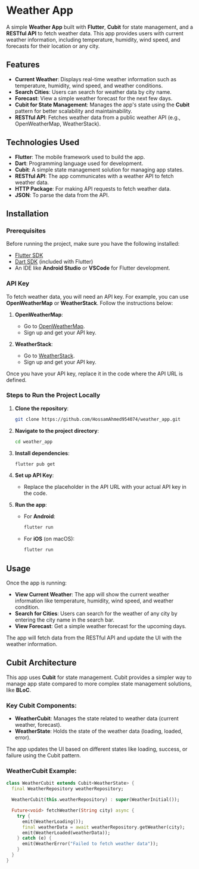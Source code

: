 # Weather App

A simple **Weather App** built with **Flutter**, **Cubit** for state management, and a **RESTful API** to fetch weather data. This app provides users with current weather information, including temperature, humidity, wind speed, and forecasts for their location or any city.

## Features

- **Current Weather**: Displays real-time weather information such as temperature, humidity, wind speed, and weather conditions.
- **Search Cities**: Users can search for weather data by city name.
- **Forecast**: View a simple weather forecast for the next few days.
- **Cubit for State Management**: Manages the app's state using the **Cubit** pattern for better scalability and maintainability.
- **RESTful API**: Fetches weather data from a public weather API (e.g., OpenWeatherMap, WeatherStack).

## Technologies Used

- **Flutter**: The mobile framework used to build the app.
- **Dart**: Programming language used for development.
- **Cubit**: A simple state management solution for managing app states.
- **RESTful API**: The app communicates with a weather API to fetch weather data.
- **HTTP Package**: For making API requests to fetch weather data.
- **JSON**: To parse the data from the API.

## Installation

### Prerequisites

Before running the project, make sure you have the following installed:

- [Flutter SDK](https://flutter.dev/docs/get-started/install)
- [Dart SDK](https://dart.dev/get-dart) (included with Flutter)
- An IDE like **Android Studio** or **VSCode** for Flutter development.

### API Key

To fetch weather data, you will need an API key. For example, you can use **OpenWeatherMap** or **WeatherStack**. Follow the instructions below:

1. **OpenWeatherMap**:
   - Go to [OpenWeatherMap](https://openweathermap.org/api).
   - Sign up and get your API key.
   
2. **WeatherStack**:
   - Go to [WeatherStack](https://weatherstack.com/).
   - Sign up and get your API key.

Once you have your API key, replace it in the code where the API URL is defined.

### Steps to Run the Project Locally

1. **Clone the repository**:
    ```bash
    git clone https://github.com/HossamAhmed954074/weather_app.git
    ```

2. **Navigate to the project directory**:
    ```bash
    cd weather_app
    ```

3. **Install dependencies**:
    ```bash
    flutter pub get
    ```

4. **Set up API Key**:
   - Replace the placeholder in the API URL with your actual API key in the code.

5. **Run the app**:
    - For **Android**:
      ```bash
      flutter run
      ```
    - For **iOS** (on macOS):
      ```bash
      flutter run
      ```

## Usage

Once the app is running:

- **View Current Weather**: The app will show the current weather information like temperature, humidity, wind speed, and weather condition.
- **Search for Cities**: Users can search for the weather of any city by entering the city name in the search bar.
- **View Forecast**: Get a simple weather forecast for the upcoming days.
  
The app will fetch data from the RESTful API and update the UI with the weather information.

## Cubit Architecture

This app uses **Cubit** for state management. Cubit provides a simpler way to manage app state compared to more complex state management solutions, like **BLoC**. 

### Key Cubit Components:

- **WeatherCubit**: Manages the state related to weather data (current weather, forecast).
- **WeatherState**: Holds the state of the weather data (loading, loaded, error).
  
The app updates the UI based on different states like loading, success, or failure using the Cubit pattern.

### WeatherCubit Example:

```dart
class WeatherCubit extends Cubit<WeatherState> {
  final WeatherRepository weatherRepository;

  WeatherCubit(this.weatherRepository) : super(WeatherInitial());

  Future<void> fetchWeather(String city) async {
    try {
      emit(WeatherLoading());
      final weatherData = await weatherRepository.getWeather(city);
      emit(WeatherLoaded(weatherData));
    } catch (e) {
      emit(WeatherError("Failed to fetch weather data"));
    }
  }
}

